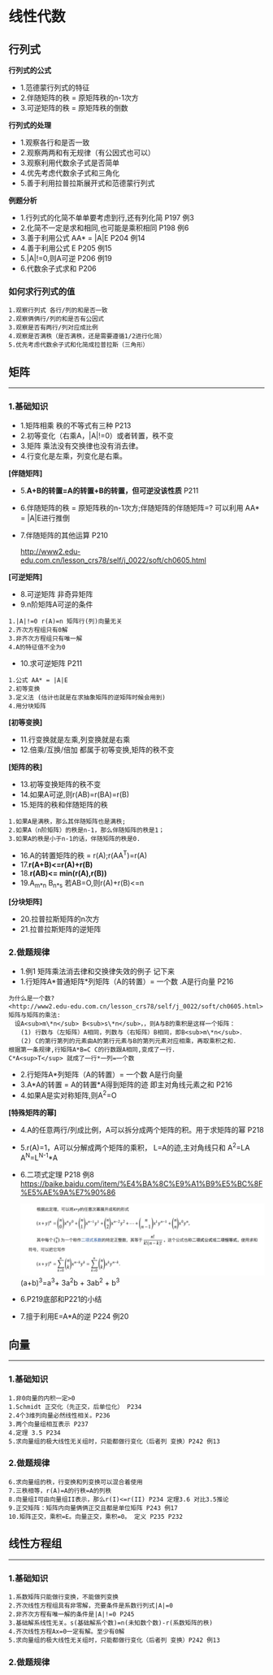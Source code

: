 # 线性代数

## 行列式

**行列式的公式**

* 1.范德蒙行列式的特征
* 2.伴随矩阵的秩 = 原矩阵秩的n-1次方
* 3.可逆矩阵的秩 = 原矩阵秩的倒数

**行列式的处理**

* 1.观察各行和是否一致
* 2.观察两两和有无规律（有公因式也可以）
* 3.观察利用代数余子式是否简单
* 4.优先考虑代数余子式和三角化
* 5.善于利用拉普拉斯展开式和范德蒙行列式

**例题分析**

* 1.行列式的化简不单单要考虑到行,还有列化简  P197 例3
* 2.化简不一定是求和相同,也可能是乘积相同    P198 例6
* 3.善于利用公式 AA* = |A|E              P204 例14
* 4.善于利用公式 E                       P205 例15
* 5.|A|!=0,则A可逆                      P206 例19
* 6.代数余子式求和                       P206  
### 如何求行列式的值
    
```
1.观察行列式 各行/列的和是否一致
2.观察俩俩行/列的和是否有公因式
3.观察是否有两行/列对应成比例
4.观察是否满秩（是否满秩，还是需要遵循1/2进行化简）
5.优先考虑代数余子式和化简成拉普拉斯（三角形）
```

## 矩阵
------

### 1.基础知识

* 1.矩阵相乘 秩的不等式有三种 P213
* 2.初等变化（右乘A，|A|!=0）或者转置，秩不变
* 3.矩阵 乘法没有交换律也没有消去律。
* 4.行变化是左乘，列变化是右乘。

**[伴随矩阵]**

* 5.**A+B的转置=A的转置+B的转置，但可逆没该性质** P211
* 6.伴随矩阵的秩 = 原矩阵秩的n-1次方;伴随矩阵的伴随矩阵=? 可以利用 AA* = |A|E进行推倒
* 7.伴随矩阵的其他运算 P210 
 
  <http://www2.edu-edu.com.cn/lesson_crs78/self/j_0022/soft/ch0605.html>

**[可逆矩阵]**

  * 8.可逆矩阵 非奇异矩阵
  * 9.n阶矩阵A可逆的条件 
  
  ```
  1.|A|!=0 r(A)=n 矩阵行(列)向量无关 
  2.齐次方程组只有0解
  3.非齐次方程组只有唯一解
  4.A的特征值不全为0
  ```
  * 10.求可逆矩阵 P211
  
  ```
  1.公式 AA* = |A|E
  2.初等变换
  3.定义法 (估计也就是在求抽象矩阵的逆矩阵时候会用到)
  4.用分块矩阵
  ```
  
**[初等变换]**
  
  * 11.行变换就是左乘,列变换就是右乘
  * 12.倍乘/互换/倍加 都属于初等变换,矩阵的秩不变

**[矩阵的秩]**

* 13.初等变换矩阵的秩不变
* 14.如果A可逆,则r(AB)=r(BA)=r(B)
* 15.矩阵的秩和伴随矩阵的秩

```
1.如果A是满秩，那么其伴随矩阵也是满秩;
2.如果A（n阶矩阵）的秩是n-1，那么伴随矩阵的秩是1；
3.如果A的秩是小于n-1的话，伴随矩阵的秩是0.
```
* 16.A的转置矩阵的秩 = r(A);r(AA<sup>T</sup>)=r(A)
* 17.**r(A+B)<=r(A)+r(B)**
* 18.**r(AB)<= min(r(A),r(B))**
* 19.A<sub>m\*n</sub> B<sub>n\*s</sub> 若AB=O,则r(A)+r(B)<=n

**[分块矩阵]**

* 20.拉普拉斯矩阵的n次方
* 21.拉普拉斯矩阵的逆矩阵

### 2.做题规律
* 1.例1 矩阵乘法消去律和交换律失效的例子 记下来 
* 1.行矩阵A\*普通矩阵\*列矩阵（A的转置）= 一个数 .A是行向量 P216

```
为什么是一个数?
<http://www2.edu-edu.com.cn/lesson_crs78/self/j_0022/soft/ch0605.html>
矩阵与矩阵的乘法:
　设A<sub>m\*n</sub> B<sub>s\*n</sub>，，则A与B的乘积是这样一个矩阵：
　　(1) 行数与（左矩阵）A相同，列数与（右矩阵）B相同，即B<sub>m\*n</sub>．
　　(2) C的第行第列的元素由A的第行元素与B的第列元素对应相乘，再取乘积之和．
根据第一条规律,行矩阵A*B=C C的行数跟A相同,变成了一行.
C*A<sup>T</sup> 就成了一行*一列=一个数
```

* 2.行矩阵A\*列矩阵（A的转置）= 一个数  A是行向量
* 3.A\*A的转置 = A的转置\*A得到矩阵的迹 即主对角线元素之和 P216 
* 4.如果A是实对称矩阵,则A<sup>2</sup>=O

**[特殊矩阵的幂]**

* 4.A的任意两行/列成比例，A可以拆分成两个矩阵的积。用于求矩阵的幂 P218 
* 5.r(A)=1，A可以分解成两个矩阵的乘积，
  L=A的迹,主对角线只和
  A<sup>2</sup>=LA
  A<sup>N</sup>=L<sup>N-1</sup>\*A 
  
* 6.二项式定理 P218 例8
  <https://baike.baidu.com/item/%E4%BA%8C%E9%A1%B9%E5%BC%8F%E5%AE%9A%E7%90%86>

  ![](./img/二项式定理.jpg)
(a+b)<sup>3</sup>=a<sup>3</sup>+ 3a<sup>2</sup>b + 3ab<sup>2</sup> + b<sup>3</sup>
  
* 6.P219底部和P221的小结
* 7.擅于利用E=A\*A的逆 P224 例20


## 向量
------

### 1.基础知识
```
1.非0向量的内积一定>0
1.Schmidt 正交化（先正交，后单位化） P234
2.4个3维列向量必然线性相关。P236
3.两个向量组相互表示 P237
4.定理 3.5 P234
5.求向量组的极大线性无关组时，只能都做行变化（后者列 变换）P242 例13

```

### 2.做题规律
```
6.求向量组的秩，行变换和列变换可以混合着使用
7.三秩相等，r(A)=A的行秩=A的列秩
8.向量组I可由向量组II表示，那么r(I)<=r(II) P234 定理3.6 对比3.5推论
9.正交矩阵：矩阵内向量俩俩正交且都是单位矩阵 P243 例17
10.矩阵正交，乘积=E。向量正交，乘积=0。 定义 P235 P232
```


## 线性方程组
------

### 1.基础知识
```
1.系数矩阵只能做行变换，不能做列变换
2.齐次线性方程组具有非零解，充要条件是系数行列式|A|=0
2.非齐次方程有唯一解的条件是|A|!=0 P245
3.基础解系线性无关。s(基础解系个数)=n(未知数个数)-r(系数矩阵的秩)
4.齐次线性方程Ax=0一定有解。至少有0解
5.求向量组的极大线性无关组时，只能都做行变化（后者列 变换）P242 例13

```

### 2.做题规律
```

```
















